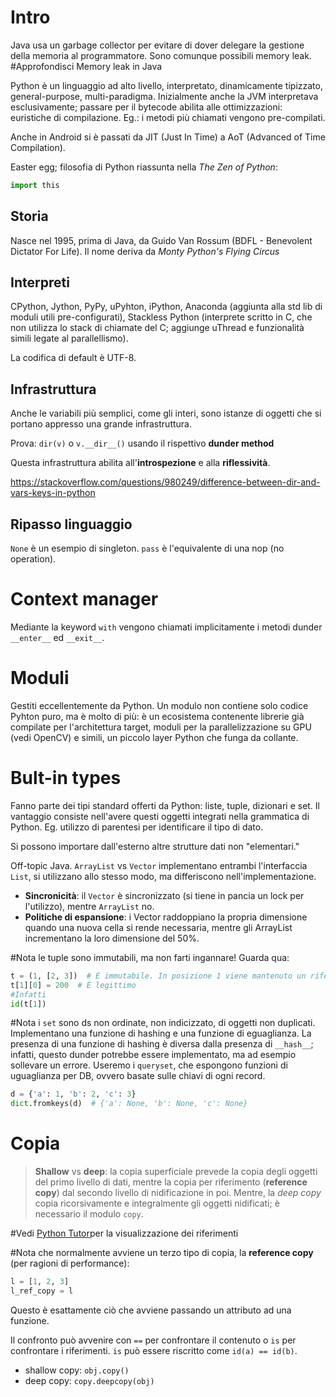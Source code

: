 # Intro
Java usa un garbage collector per evitare di dover delegare la gestione della memoria al programmatore. Sono comunque possibili memory leak.
#Approfondisci Memory leak in Java


Python è un linguaggio ad alto livello, interpretato, dinamicamente tipizzato, general-purpose, multi-paradigma.
Inizialmente anche la JVM interpretava esclusivamente; passare per il bytecode abilita alle ottimizzazioni: euristiche di compilazione. Eg.: i metodi più chiamati vengono pre-compilati.

Anche in Android si è passati da JIT (Just In Time) a AoT (Advanced of Time Compilation).

Easter egg; filosofia di Python riassunta nella *The Zen of Python*:
```python
import this
```

## Storia
Nasce nel 1995, prima di Java, da Guido Van Rossum (BDFL - Benevolent Dictator For Life).
Il nome deriva da *Monty Python's Flying Circus*

## Interpreti
CPython, Jython, PyPy, uPyhton, iPython, Anaconda (aggiunta alla std lib di moduli utili pre-configurati), Stackless Python (interprete scritto in C, che non utilizza lo stack di chiamate del C; aggiunge uThread e funzionalità simili legate al parallellismo).

La codifica di default è UTF-8.

## Infrastruttura
Anche le variabili più semplici, come gli interi, sono istanze di oggetti che si portano appresso una grande infrastruttura.

Prova: `dir(v)` o `v.__dir__()` usando il rispettivo **dunder method**

Questa infrastruttura abilita all'**introspezione** e alla **riflessività**.

https://stackoverflow.com/questions/980249/difference-between-dir-and-vars-keys-in-python
## Ripasso linguaggio
`None` è un esempio di singleton.
`pass` è l'equivalente di una nop (no operation).

# Context manager
Mediante la keyword `with` vengono chiamati implicitamente i metodi dunder `__enter__` ed `__exit__`.

# Moduli
Gestiti eccellentemente da Python. Un modulo non contiene solo codice Pyhton puro, ma è molto di più: è un ecosistema contenente librerie già compilate per l'architettura target, moduli per la parallelizzazione su GPU (vedi OpenCV) e simili, un piccolo layer Python che funga da collante.

# Bult-in types
Fanno parte dei tipi standard offerti da Python: liste, tuple, dizionari e set. Il vantaggio consiste nell'avere questi oggetti integrati nella grammatica di Python. Eg. utilizzo di parentesi per identificare il tipo di dato.

Si possono importare dall'esterno altre strutture dati non "elementari."

Off-topic Java. `ArrayList` vs `Vector` implementano entrambi l'interfaccia `List`, si utilizzano allo stesso modo, ma differiscono nell'implementazione.
- **Sincronicità**: il `Vector` è sincronizzato (si tiene in pancia un lock per l'utilizzo), mentre `ArrayList` no.
- **Politiche di espansione**: i Vector raddoppiano la propria dimensione quando una nuova cella si rende necessaria, mentre gli ArrayList incrementano la loro dimensione del 50%.

#Nota le tuple sono immutabili, ma non farti ingannare! Guarda qua:
```Python
t = (1, [2, 3])  # È immutabile. In posizione 1 viene mantenuto un riferimento
t[1][0] = 200  # È legittimo
#Infatti
id(t[1])
```

#Nota i `set` sono ds non ordinate, non indicizzato, di oggetti non duplicati. Implementano una funzione di hashing e una funzione di eguaglianza. La presenza di una funzione di hashing è diversa dalla presenza di `__hash__`; infatti, questo dunder potrebbe essere implementato, ma ad esempio sollevare un errore. Useremo i `queryset`, che espongono funzioni di uguaglianza per DB, ovvero basate sulle chiavi di ogni record.

```python
d = {'a': 1, 'b': 2, 'c': 3}
dict.fromkeys(d)  # {'a': None, 'b': None, 'c': None}
```

# Copia
>**Shallow** vs **deep**: la copia superficiale prevede la copia degli oggetti del primo livello di dati, mentre la copia per riferimento (**reference copy**) dal secondo livello di nidificazione in poi. Mentre, la *deep copy* copia ricorsivamente e integralmente gli oggetti nidificati; è necessario il modulo `copy`.

#Vedi [Python Tutor](https://pythontutor.com)per la visualizzazione dei riferimenti

#Nota che normalmente avviene un terzo tipo di copia, la **reference copy** (per ragioni di performance):
```python
l = [1, 2, 3]
l_ref_copy = l
```
Questo è esattamente ciò che avviene passando un attributo ad una funzione.

Il confronto può avvenire con `==` per confrontare il contenuto o `is` per confrontare i riferimenti. `is` può essere riscritto come `id(a) == id(b)`.

- shallow copy: `obj.copy()`
- deep copy: `copy.deepcopy(obj)`